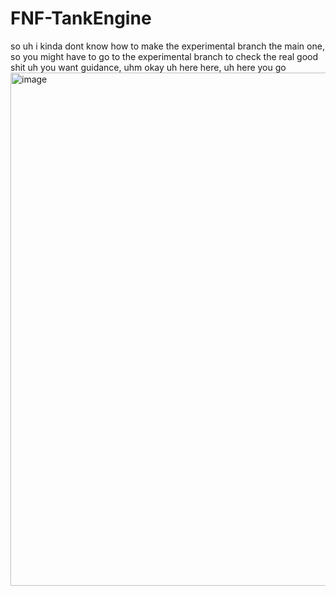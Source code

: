 # FNF-TankEngine
so uh i kinda dont know how to make the experimental branch the main one, so you might have to go to the experimental branch to check the real good shit
uh you want guidance, uhm okay uh here here, uh here you go
<img width="821" alt="image" src="https://github.com/HassanGR/FNF-TankEngine/assets/81301657/0567749b-d74b-4056-9fc0-b39a4f285af9">
